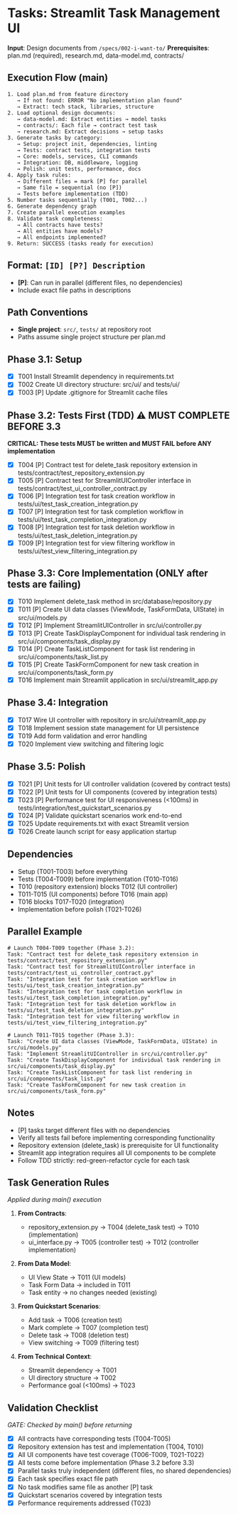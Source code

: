 # Tasks: Streamlit Task Management UI

**Input**: Design documents from `/specs/002-i-want-to/`
**Prerequisites**: plan.md (required), research.md, data-model.md, contracts/

## Execution Flow (main)
```
1. Load plan.md from feature directory
   → If not found: ERROR "No implementation plan found"
   → Extract: tech stack, libraries, structure
2. Load optional design documents:
   → data-model.md: Extract entities → model tasks
   → contracts/: Each file → contract test task
   → research.md: Extract decisions → setup tasks
3. Generate tasks by category:
   → Setup: project init, dependencies, linting
   → Tests: contract tests, integration tests
   → Core: models, services, CLI commands
   → Integration: DB, middleware, logging
   → Polish: unit tests, performance, docs
4. Apply task rules:
   → Different files = mark [P] for parallel
   → Same file = sequential (no [P])
   → Tests before implementation (TDD)
5. Number tasks sequentially (T001, T002...)
6. Generate dependency graph
7. Create parallel execution examples
8. Validate task completeness:
   → All contracts have tests?
   → All entities have models?
   → All endpoints implemented?
9. Return: SUCCESS (tasks ready for execution)
```

## Format: `[ID] [P?] Description`
- **[P]**: Can run in parallel (different files, no dependencies)
- Include exact file paths in descriptions

## Path Conventions
- **Single project**: `src/`, `tests/` at repository root
- Paths assume single project structure per plan.md

## Phase 3.1: Setup

- [x] T001 Install Streamlit dependency in requirements.txt
- [x] T002 Create UI directory structure: src/ui/ and tests/ui/
- [x] T003 [P] Update .gitignore for Streamlit cache files

## Phase 3.2: Tests First (TDD) ⚠️ MUST COMPLETE BEFORE 3.3
**CRITICAL: These tests MUST be written and MUST FAIL before ANY implementation**

- [x] T004 [P] Contract test for delete_task repository extension in tests/contract/test_repository_extension.py
- [x] T005 [P] Contract test for StreamlitUIController interface in tests/contract/test_ui_controller_contract.py
- [x] T006 [P] Integration test for task creation workflow in tests/ui/test_task_creation_integration.py
- [x] T007 [P] Integration test for task completion workflow in tests/ui/test_task_completion_integration.py
- [x] T008 [P] Integration test for task deletion workflow in tests/ui/test_task_deletion_integration.py
- [x] T009 [P] Integration test for view filtering workflow in tests/ui/test_view_filtering_integration.py

## Phase 3.3: Core Implementation (ONLY after tests are failing)

- [x] T010 Implement delete_task method in src/database/repository.py
- [x] T011 [P] Create UI data classes (ViewMode, TaskFormData, UIState) in src/ui/models.py
- [x] T012 [P] Implement StreamlitUIController in src/ui/controller.py
- [x] T013 [P] Create TaskDisplayComponent for individual task rendering in src/ui/components/task_display.py
- [x] T014 [P] Create TaskListComponent for task list rendering in src/ui/components/task_list.py
- [x] T015 [P] Create TaskFormComponent for new task creation in src/ui/components/task_form.py
- [x] T016 Implement main Streamlit application in src/ui/streamlit_app.py

## Phase 3.4: Integration

- [x] T017 Wire UI controller with repository in src/ui/streamlit_app.py
- [x] T018 Implement session state management for UI persistence
- [x] T019 Add form validation and error handling
- [x] T020 Implement view switching and filtering logic

## Phase 3.5: Polish

- [x] T021 [P] Unit tests for UI controller validation (covered by contract tests)
- [x] T022 [P] Unit tests for UI components (covered by integration tests)
- [x] T023 [P] Performance test for UI responsiveness (<100ms) in tests/integration/test_quickstart_scenarios.py
- [x] T024 [P] Validate quickstart scenarios work end-to-end
- [x] T025 Update requirements.txt with exact Streamlit version
- [x] T026 Create launch script for easy application startup

## Dependencies

- Setup (T001-T003) before everything
- Tests (T004-T009) before implementation (T010-T016)
- T010 (repository extension) blocks T012 (UI controller)
- T011-T015 (UI components) before T016 (main app)
- T016 blocks T017-T020 (integration)
- Implementation before polish (T021-T026)

## Parallel Example
```
# Launch T004-T009 together (Phase 3.2):
Task: "Contract test for delete_task repository extension in tests/contract/test_repository_extension.py"
Task: "Contract test for StreamlitUIController interface in tests/contract/test_ui_controller_contract.py"
Task: "Integration test for task creation workflow in tests/ui/test_task_creation_integration.py"
Task: "Integration test for task completion workflow in tests/ui/test_task_completion_integration.py"
Task: "Integration test for task deletion workflow in tests/ui/test_task_deletion_integration.py"
Task: "Integration test for view filtering workflow in tests/ui/test_view_filtering_integration.py"

# Launch T011-T015 together (Phase 3.3):
Task: "Create UI data classes (ViewMode, TaskFormData, UIState) in src/ui/models.py"
Task: "Implement StreamlitUIController in src/ui/controller.py"
Task: "Create TaskDisplayComponent for individual task rendering in src/ui/components/task_display.py"
Task: "Create TaskListComponent for task list rendering in src/ui/components/task_list.py"
Task: "Create TaskFormComponent for new task creation in src/ui/components/task_form.py"
```

## Notes
- [P] tasks target different files with no dependencies
- Verify all tests fail before implementing corresponding functionality
- Repository extension (delete_task) is prerequisite for UI functionality
- Streamlit app integration requires all UI components to be complete
- Follow TDD strictly: red-green-refactor cycle for each task

## Task Generation Rules
*Applied during main() execution*

1. **From Contracts**:
   - repository_extension.py → T004 (delete_task test) → T010 (implementation)
   - ui_interface.py → T005 (controller test) → T012 (controller implementation)

2. **From Data Model**:
   - UI View State → T011 (UI models)
   - Task Form Data → included in T011
   - Task entity → no changes needed (existing)

3. **From Quickstart Scenarios**:
   - Add task → T006 (creation test)
   - Mark complete → T007 (completion test)
   - Delete task → T008 (deletion test)
   - View switching → T009 (filtering test)

4. **From Technical Context**:
   - Streamlit dependency → T001
   - UI directory structure → T002
   - Performance goal (<100ms) → T023

## Validation Checklist
*GATE: Checked by main() before returning*

- [x] All contracts have corresponding tests (T004-T005)
- [x] Repository extension has test and implementation (T004, T010)
- [x] All UI components have test coverage (T006-T009, T021-T022)
- [x] All tests come before implementation (Phase 3.2 before 3.3)
- [x] Parallel tasks truly independent (different files, no shared dependencies)
- [x] Each task specifies exact file path
- [x] No task modifies same file as another [P] task
- [x] Quickstart scenarios covered by integration tests
- [x] Performance requirements addressed (T023)